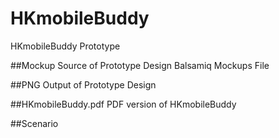 HKmobileBuddy
=============

HKmobileBuddy Prototype

##Mockup
Source of Prototype Design
Balsamiq Mockups File

##PNG
Output of Prototype Design

##HKmobileBuddy.pdf
PDF version of HKmobileBuddy

##Scenario
